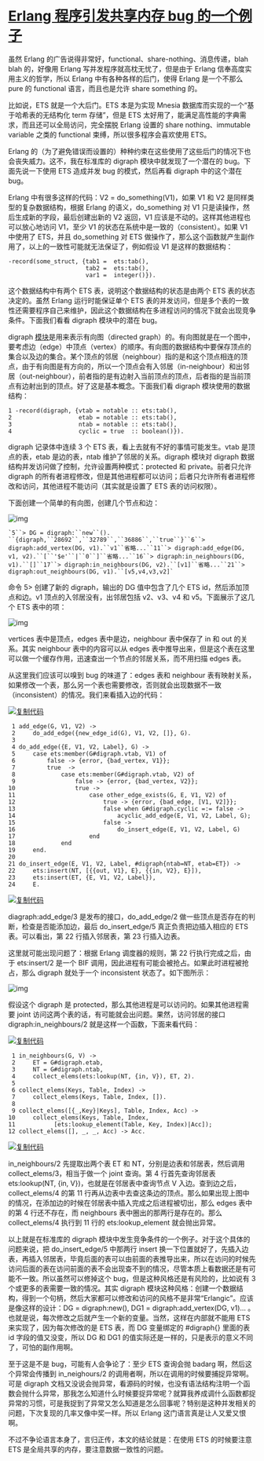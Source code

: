 # [Erlang 程序引发共享内存 bug 的一个例子](https://www.cnblogs.com/zhengsyao/p/erlang_race_condition_in_digraph.html)

虽然 Erlang 的广告说得非常好，functional、share-nothing、消息传递，blah blah 的，好像用 Erlang 写并发程序就高枕无忧了，但是由于 Erlang 信奉高度实用主义的哲学，所以 Erlang 中有各种各样的后门，使得 Erlang 是一个不那么 pure 的 functional 语言，而且也是允许 share something 的。

比如说，ETS 就是一个大后门。ETS 本是为实现 Mnesia 数据库而实现的一个“基于哈希表的无结构化 term 存储”，但是 ETS 太好用了，能满足高性能的字典需求，而且还可以全局访问，完全摆脱 Erlang 设置的 share nothing、immutable variable 之类的 functional 束缚，所以很多程序会喜欢使用 ETS。

Erlang 的（为了避免错误而设置的）种种约束在这些使用了这些后门的情况下也会丧失威力。这不，我在标准库的 digraph 模块中就发现了一个潜在的 bug。下面先说一下使用 ETS 造成并发 bug 的模式，然后再看 digraph 中的这个潜在 bug。

Erlang 中有很多这样的代码：V2 = do_something(V1)，如果 V1 和 V2 是同样类型的复杂数据结构，根据 Erlang 的语义，do_something 对 V1 只是读操作，然后生成新的字段，最后创建出新的 V2 返回，V1 应该是不动的。这样其他进程也可以放心地访问 V1，至少 V1 的状态在系统中是一致的（consistent）。如果 V1 中使用了 ETS，并且 do_something 对 ETS 做操作了，那么这个函数就产生副作用了，以上的一致性可能就无法保证了，例如假设 V1 是这样的数据结构：

```
-record(some_struct, {tab1 =  ets:tab(),
                      tab2 =  ets:tab(),
                      var1 =  integer()}).
```

这个数据结构中有两个 ETS 表，说明这个数据结构的状态是由两个 ETS 表的状态决定的。虽然 Erlang 运行时能保证单个 ETS 表的并发访问，但是多个表的一致性还需要程序自己来维护，因此这个数据结构在多进程访问的情况下就会出现竞争条件。下面我们看看 digraph 模块中的潜在 bug。

digraph [模块](http://www.erlang.org/doc/man/digraph.html)是用来表示有向图（directed graph）的。有向图就是在一个图中，要考虑边（edge）中顶点（vertex）的顺序。有向图的数据结构中要保存顶点的集合以及边的集合。某个顶点的邻居（neighbour）指的是和这个顶点相连的顶点，由于有向图是有方向的，所以一个顶点会有入邻居（in-neighbour）和出邻居（out-neighbour），前者指的是有边射入当前顶点的顶点，后者指的是当前顶点有边射出到的顶点。好了这是基本概念。下面我们看 digraph 模块使用的数据结构：

```
1 -record(digraph, {vtab = notable :: ets:tab(),
2                   etab = notable :: ets:tab(),
3                   ntab = notable :: ets:tab(),
4                   cyclic = true  :: boolean()}).
```

digraph 记录体中连续 3 个 ETS 表，看上去就有不好的事情可能发生。vtab 是顶点的表，etab 是边的表，ntab 维护了邻居的关系。digraph 模块对 digraph 数据结构并发访问做了控制，允许设置两种模式：protected 和 private。前者只允许 digraph 的所有者进程修改，但是其他进程都可以访问；后者只允许所有者进程修改和访问，其他进程不能访问（其实就是设置了 ETS 表的访问权限）。

下面创建一个简单的有向图，创建几个节点和边：

![img](https://images0.cnblogs.com/blog/414649/201401/210643288752.png)

```
`5``> DG = digraph:``new``().    ``{digraph,``28692``,``32789``,``36886``,``true``}``6``> digraph:add_vertex(DG, v1).``v1``省略...``11``> digraph:add_edge(DG, v1, v2).``[``'$e'``|``0``]``省略...``16``> digraph:in_neighbours(DG, v1).``[]``17``> digraph:in_neighbours(DG, v2).``[v1]``省略...``21``> digraph:out_neighbours(DG, v1).``[v5,v4,v3,v2]`
```

命令 5> 创建了新的 digraph，输出的 DG 值中包含了几个 ETS id，然后添加顶点和边。v1 顶点的入邻居没有，出邻居包括 v2、v3、v4 和 v5。下面展示了这几个 ETS 表中的项：

![img](https://images0.cnblogs.com/blog/414649/201401/210639589844.png)

vertices 表中是顶点，edges 表中是边，neighbour 表中保存了 in 和 out 的关系。其实 neighbour 表中的内容可以从 edges 表中推导出来，但是这个表在这里可以做一个缓存作用，迅速查出一个节点的邻居关系，而不用扫描 edges 表。

从这里我们应该可以嗅到 bug 的味道了：edges 表和 neighbour 表有映射关系，如果修改一个表，那么另一个表也需要修改，否则就会出现数据不一致（inconsistent）的情况。我们来看插入边的代码：

[![复制代码](https://common.cnblogs.com/images/copycode.gif)](javascript:void(0);)

```
 1 add_edge(G, V1, V2) ->
 2     do_add_edge({new_edge_id(G), V1, V2, []}, G).
 3 
 4 do_add_edge({E, V1, V2, Label}, G) ->
 5     case ets:member(G#digraph.vtab, V1) of
 6         false -> {error, {bad_vertex, V1}};
 7         true  ->
 8             case ets:member(G#digraph.vtab, V2) of
 9                 false -> {error, {bad_vertex, V2}};
10                 true ->
11                     case other_edge_exists(G, E, V1, V2) of
12                         true -> {error, {bad_edge, [V1, V2]}};
13                         false when G#digraph.cyclic =:= false ->
14                             acyclic_add_edge(E, V1, V2, Label, G);
15                         false ->
16                             do_insert_edge(E, V1, V2, Label, G)
17                     end
18             end
19     end.
20 
21 do_insert_edge(E, V1, V2, Label, #digraph{ntab=NT, etab=ET}) ->
22     ets:insert(NT, [{{out, V1}, E}, {{in, V2}, E}]),
23     ets:insert(ET, {E, V1, V2, Label}),
24     E.
```

[![复制代码](https://common.cnblogs.com/images/copycode.gif)](javascript:void(0);)

diagraph:add_edge/3 是发布的接口，do_add_edge/2 做一些顶点是否存在的判断，检查是否能添加边，最后 do_insert_edge/5 真正负责把边插入相应的 ETS 表。可以看出，第 22 行插入邻居表，第 23 行插入边表。

这里就可能出现问题了：根据 Erlang 调度器的规则，第 22 行执行完成之后，由于 ets:insert/2 是一个 BIF 调用，因此进程有可能会被抢占。如果此时进程被抢占，那么 digraph 就处于一个 inconsistent 状态了。如下图所示：

![img](https://images0.cnblogs.com/blog/414649/201401/210719528751.png)

假设这个 digraph 是 protected，那么其他进程是可以访问的。如果其他进程需要 joint 访问这两个表的话，有可能就会出问题。果然，访问邻居的接口 digraph:in_neighbours/2 就是这样一个函数，下面来看代码：

[![复制代码](https://common.cnblogs.com/images/copycode.gif)](javascript:void(0);)

```
 1 in_neighbours(G, V) ->
 2     ET = G#digraph.etab,
 3     NT = G#digraph.ntab,
 4     collect_elems(ets:lookup(NT, {in, V}), ET, 2).
 5 
 6 collect_elems(Keys, Table, Index) ->
 7     collect_elems(Keys, Table, Index, []).
 8 
 9 collect_elems([{_,Key}|Keys], Table, Index, Acc) ->
10     collect_elems(Keys, Table, Index,
11           [ets:lookup_element(Table, Key, Index)|Acc]);
12 collect_elems([], _, _, Acc) -> Acc.
```

[![复制代码](https://common.cnblogs.com/images/copycode.gif)](javascript:void(0);)

in_neighbours/2 先提取出两个表 ET 和 NT，分别是边表和邻居表，然后调用 collect_elems/3，相当于做一个 joint 查询。第 4 行首先查询邻居表 ets:lookup(NT, {in, V})，也就是在邻居表中查询节点 V 入边。查到边之后，collect_elems/4 的第 11 行再从边表中去查这条边的顶点。那么如果出现上图中的情况，在添加边的时候在邻居表中插入完成之后进程被切出，那么 edges 表中的第 4 行还不存在，而 neighbours 表中圈出的那两行是存在的。那么 collect_elems/4 执行到 11 行的 ets:lookup_element 就会抛出异常。

以上就是在标准库的 digraph 模块中发生竞争条件的一个例子。对于这个具体的问题来说，把 do_insert_edge/5 中那两行 insert 换一下位置就好了，先插入边表，再插入邻居表，毕竟后面的表可以由前面的表推导出来，所以在访问的时候先访问后面的表在访问前面的表不会出现查不到的情况，尽管本质上看数据还是有可能不一致。所以虽然可以修掉这个 bug，但是这种风格还是有风险的，比如说有 3 个或更多的表需要一致的情况。其实 digraph 模块这种风格：创建一个数据结构，得到一个句柄，然后大家都可以修改和访问的风格不是非常“Erlangic”。应该是像这样的设计：DG = digraph:new(), DG1 = digraph:add_vertex(DG, v1)... 。也就是说，每次修改之后就产生一个新的变量。当然，这样在内部就不能用 ETS 来实现了，因为每次修改的是 ETS 表，而 DG 变量绑定的 #digraph{} 里面的表 id 字段的值又没变，所以 DG 和 DG1 的值实际还是一样的，只是表示的意义不同了，可怕的副作用啊。

至于这是不是 bug，可能有人会争论了：至少 ETS 查询会抛 badarg 啊，然后这个异常会传播到 in_neighours/2 的调用者啊，所以在调用的时候要捕捉异常啊。可是 digraph 文档又没说会抛异常，看源码的时候，也没有语法结构注明一个函数会抛什么异常，那我怎么知道什么时候要捉异常呢？就算我养成调什么函数都捉异常的习惯，可是我捉到了异常又怎么知道是怎么回事呢？特别是这种并发相关的问题，下次复现的几率又像中奖一样。所以 Erlang 这门语言真是让人又爱又恨啊。

不过不争论语言本身了，言归正传，本文的结论就是：在使用 ETS 的时候要注意 ETS 是全局共享的内存，要注意数据一致性的问题。